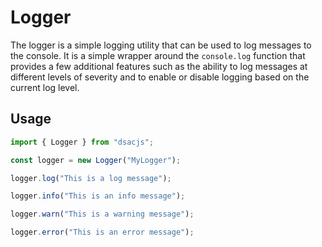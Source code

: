 # Logger

The logger is a simple logging utility that can be used to log messages to the console. It is a simple wrapper around the `console.log` function that provides a few additional features such as the ability to log messages at different levels of severity and to enable or disable logging based on the current log level.

## Usage

```js
import { Logger } from "dsacjs";

const logger = new Logger("MyLogger");

logger.log("This is a log message");

logger.info("This is an info message");

logger.warn("This is a warning message");

logger.error("This is an error message");
```

